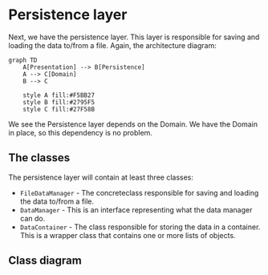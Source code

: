 # Persistence layer

Next, we have the persistence layer. This layer is responsible for saving and loading the data to/from a file. Again, the architecture diagram:

```mermaid
graph TD
    A[Presentation] --> B[Persistence]
    A --> C[Domain]
    B --> C
    
    style A fill:#F5BB27
    style B fill:#2795F5
    style C fill:#27F58B 
```

We see the Persistence layer depends on the Domain. We have the Domain in place, so this dependency is no problem.

## The classes

The persistence layer will contain at least three classes:

- `FileDataManager` - The concreteclass responsible for saving and loading the data to/from a file.
- `DataManager` - This is an interface representing what the data manager can do.
- `DataContainer` - The class responsible for storing the data in a container. This is a wrapper class that contains one or more lists of objects.

## Class diagram
